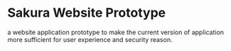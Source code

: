 # Sakura Website Prototype
a website application prototype to make the current version of application more sufficient for user experience and security reason.
